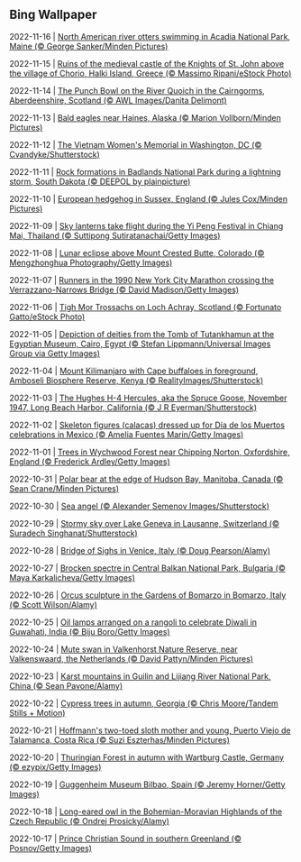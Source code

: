 ## Bing Wallpaper
2022-11-16 | [North American river otters swimming in Acadia National Park, Maine (© George Sanker/Minden Pictures)](./wallpaper/2022-11-16.jpg) 

2022-11-15 | [Ruins of the medieval castle of the Knights of St. John above the village of Chorio, Halki Island, Greece (© Massimo Ripani/eStock Photo)](./wallpaper/2022-11-15.jpg) 

2022-11-14 | [The Punch Bowl on the River Quoich in the Cairngorms, Aberdeenshire, Scotland (© AWL Images/Danita Delimont)](./wallpaper/2022-11-14.jpg) 

2022-11-13 | [Bald eagles near Haines, Alaska (© Marion Vollborn/Minden Pictures)](./wallpaper/2022-11-13.jpg) 

2022-11-12 | [The Vietnam Women's Memorial in Washington, DC (© Cvandyke/Shutterstock)](./wallpaper/2022-11-12.jpg) 

2022-11-11 | [Rock formations in Badlands National Park during a lightning storm, South Dakota (© DEEPOL by plainpicture)](./wallpaper/2022-11-11.jpg) 

2022-11-10 | [European hedgehog in Sussex, England (© Jules Cox/Minden Pictures)](./wallpaper/2022-11-10.jpg) 

2022-11-09 | [Sky lanterns take flight during the Yi Peng Festival in Chiang Mai, Thailand (© Suttipong Sutiratanachai/Getty Images)](./wallpaper/2022-11-09.jpg) 

2022-11-08 | [Lunar eclipse above Mount Crested Butte, Colorado (© Mengzhonghua Photography/Getty Images)](./wallpaper/2022-11-08.jpg) 

2022-11-07 | [Runners in the 1990 New York City Marathon crossing the Verrazzano-Narrows Bridge (© David Madison/Getty Images)](./wallpaper/2022-11-07.jpg) 

2022-11-06 | [Tigh Mor Trossachs on Loch Achray, Scotland (© Fortunato Gatto/eStock Photo)](./wallpaper/2022-11-06.jpg) 

2022-11-05 | [Depiction of deities from the Tomb of Tutankhamun at the Egyptian Museum, Cairo, Egypt (© Stefan Lippmann/Universal Images Group via Getty Images)](./wallpaper/2022-11-05.jpg) 

2022-11-04 | [Mount Kilimanjaro with Cape buffaloes in foreground, Amboseli Biosphere Reserve, Kenya (© RealityImages/Shutterstock)](./wallpaper/2022-11-04.jpg) 

2022-11-03 | [The Hughes H-4 Hercules, aka the Spruce Goose, November 1947, Long Beach Harbor, California (© J R Eyerman/Shutterstock)](./wallpaper/2022-11-03.jpg) 

2022-11-02 | [Skeleton figures (calacas) dressed up for Día de los Muertos celebrations in Mexico (© Amelia Fuentes Marin/Getty Images)](./wallpaper/2022-11-02.jpg) 

2022-11-01 | [Trees in Wychwood Forest near Chipping Norton, Oxfordshire, England (© Frederick Ardley/Getty Images)](./wallpaper/2022-11-01.jpg) 

2022-10-31 | [Polar bear at the edge of Hudson Bay, Manitoba, Canada (© Sean Crane/Minden Pictures)](./wallpaper/2022-10-31.jpg) 

2022-10-30 | [Sea angel (© Alexander Semenov Images/Shutterstock)](./wallpaper/2022-10-30.jpg) 

2022-10-29 | [Stormy sky over Lake Geneva in Lausanne, Switzerland (© Suradech Singhanat/Shutterstock)](./wallpaper/2022-10-29.jpg) 

2022-10-28 | [Bridge of Sighs in Venice, Italy (© Doug Pearson/Alamy)](./wallpaper/2022-10-28.jpg) 

2022-10-27 | [Brocken spectre in Central Balkan National Park, Bulgaria (© Maya Karkalicheva/Getty Images)](./wallpaper/2022-10-27.jpg) 

2022-10-26 | [Orcus sculpture in the Gardens of Bomarzo in Bomarzo, Italy (© Scott Wilson/Alamy)](./wallpaper/2022-10-26.jpg) 

2022-10-25 | [Oil lamps arranged on a rangoli to celebrate Diwali in Guwahati, India (© Biju Boro/Getty Images)](./wallpaper/2022-10-25.jpg) 

2022-10-24 | [Mute swan in Valkenhorst Nature Reserve, near Valkenswaard, the Netherlands (© David Pattyn/Minden Pictures)](./wallpaper/2022-10-24.jpg) 

2022-10-23 | [Karst mountains in Guilin and Lijiang River National Park, China (© Sean Pavone/Alamy)](./wallpaper/2022-10-23.jpg) 

2022-10-22 | [Cypress trees in autumn, Georgia (© Chris Moore/Tandem Stills + Motion)](./wallpaper/2022-10-22.jpg) 

2022-10-21 | [Hoffmann's two-toed sloth mother and young, Puerto Viejo de Talamanca, Costa Rica (© Suzi Eszterhas/Minden Pictures)](./wallpaper/2022-10-21.jpg) 

2022-10-20 | [Thuringian Forest in autumn with Wartburg Castle, Germany (© ezypix/Getty Images)](./wallpaper/2022-10-20.jpg) 

2022-10-19 | [Guggenheim Museum Bilbao, Spain (© Jeremy Horner/Getty Images)](./wallpaper/2022-10-19.jpg) 

2022-10-18 | [Long-eared owl in the Bohemian-Moravian Highlands of the Czech Republic (© Ondrej Prosicky/Alamy)](./wallpaper/2022-10-18.jpg) 

2022-10-17 | [Prince Christian Sound in southern Greenland (© Posnov/Getty Images)](./wallpaper/2022-10-17.jpg) 

